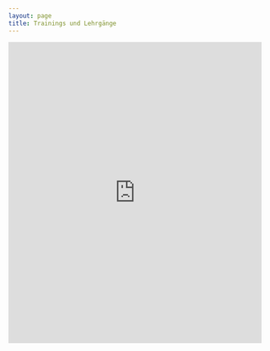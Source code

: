 ```yaml
---
layout: page
title: Trainings und Lehrgänge
---
```



<div class="container block" style="text-align: center;">
    <iframe src="https://calendar.google.com/calendar/embed?height=600&amp;wkst=2&amp;bgcolor=%23ffffff&amp;ctz=Europe%2FVienna&amp;src=ZnZ2cTQ5bDlmZzNjaGljcnBnbHBoZWlyYWdAZ3JvdXAuY2FsZW5kYXIuZ29vZ2xlLmNvbQ&amp;src=dnNoZm1pZXBudm04b2xzZ2I3YXZoZnB1NHNAZ3JvdXAuY2FsZW5kYXIuZ29vZ2xlLmNvbQ&amp;color=%231e73be&amp;color=%23ffad33&amp;showTitle=0&amp;showNav=1&amp;showPrint=0&amp;showCalendars=0" style="border-width:0" width="100%" height="600" frameborder="0" scrolling="no" ></iframe>
</div>